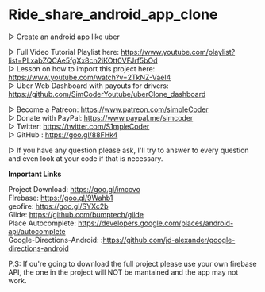 # Ride_share_android_app_clone

▷ Create an android app like uber

▷ Full Video Tutorial Playlist here: https://www.youtube.com/playlist?list=PLxabZQCAe5fgXx8cn2iKOtt0VFJrf5bOd <br />
▷ Lesson on how to import this project here: https://www.youtube.com/watch?v=2TkNZ-Vael4 <br />
▷ Uber Web Dashboard with payouts for drivers: https://github.com/SimCoderYoutube/uberClone_dashboard

▷ Become a Patreon: https://www.patreon.com/simpleCoder<br />
▷ Donate with PayPal: https://www.paypal.me/simcoder<br />
▷ Twitter: https://twitter.com/S1mpleCoder<br />
▷ GitHub : https://goo.gl/88FHk4<br />

▷ If you have any question please ask, I'll try to answer to every question and even look at your code if that is necessary.


**Important Links**

Project Download: https://goo.gl/imccvo<br />
FIrebase: https://goo.gl/9Wahb1<br />
geofire: https://goo.gl/SYXc2b<br />
Glide: https://github.com/bumptech/glide<br />
Place Autocomplete: https://developers.google.com/places/android-api/autocomplete<br />
Google-Directions-Android: :https://github.com/jd-alexander/google-directions-android<br />

P.S: If ou're going to download the full project please use your own firebase API, the one in the project will NOT be mantained and the app may not work.
